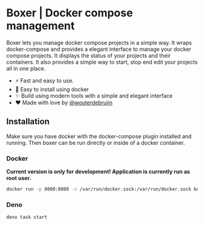# Boxer | Docker compose management

Boxer lets you manage docker compose projects in a simple way. It wraps
docker-compose and provides a elegant interface to manage your docker compose
projects. It displays the status of your projects and their containers. It also
provides a simple way to start, stop end edit your projects all in one place.

- :zap: Fast and easy to use.
- :whale: Easy to install using docker
- :sparkles: Build using modern tools with a simple and elegant interface
- :heart: Made with love by [@wouterdebruijn](https://github.com/wouterdebruijn)

## Installation

Make sure you have docker with the docker-compose plugin installed and running.
Then boxer can be run directly or inside of a docker container.

### Docker

**Current version is only for development! Application is currently run as root
user.**

```bash
docker run -p 8000:8000 -v /var/run/docker.sock:/var/run/docker.sock boxer
```

### Deno

```
deno task start
```
